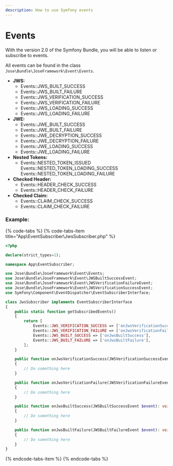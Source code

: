 ```yaml
---
description: How to use Symfony events
---
```


# Events

With the version 2.0 of the Symfony Bundle, you will be able to listen or subscribe to events.

All events can be found in the class `Jose\Bundle\JoseFramework\Event\Events`.

* **JWS:**
  * Events::JWS\_BUILT\_SUCCESS
  * Events::JWS\_BUILT\_FAILURE
  * Events::JWS\_VERIFICATION\_SUCCESS
  * Events::JWS\_VERIFICATION\_FAILURE
  * Events::JWS\_LOADING\_SUCCESS
  * Events::JWS\_LOADING\_FAILURE
* **JWE:**
  * Events::JWE\_BUILT\_SUCCESS
  * Events::JWE\_BUILT\_FAILURE
  * Events::JWE\_DECRYPTION\_SUCCESS
  * Events::JWE\_DECRYPTION\_FAILURE
  * Events::JWE\_LOADING\_SUCCESS
  * Events::JWE\_LOADING\_FAILURE
* **Nested Tokens:**
  * Events::NESTED\_TOKEN\_ISSUED Events::NESTED\_TOKEN\_LOADING\_SUCCESS Events::NESTED\_TOKEN\_LOADING\_FAILURE
* **Checked Header:**
  * Events::HEADER\_CHECK\_SUCCESS
  * Events::HEADER\_CHECK\_FAILURE
* **Checked Claim:**
  * Events::CLAIM\_CHECK\_SUCCESS
  * Events::CLAIM\_CHECK\_FAILURE

### Example:

{% code-tabs %}
{% code-tabs-item title="App\\EventSubscriber\\JwsSubscriber.php" %}
```php
<?php

declare(strict_types=1);

namespace App\EventSubscriber;

use Jose\Bundle\JoseFramework\Event\Events;
use Jose\Bundle\JoseFramework\Event\JWSBuiltSuccessEvent;
use Jose\Bundle\JoseFramework\Event\JWSVerificationFailureEvent;
use Jose\Bundle\JoseFramework\Event\JWSVerificationSuccessEvent;
use Symfony\Component\EventDispatcher\EventSubscriberInterface;

class JwsSubscriber implements EventSubscriberInterface
{
    public static function getSubscribedEvents()
    {
        return [
            Events::JWS_VERIFICATION_SUCCESS => ['onJwsVerificationSuccess'],
            Events::JWS_VERIFICATION_FAILURE => ['onJwsVerificationFailure'],
            Events::JWS_BUILT_SUCCESS => ['onJwsBuiltSuccess'],
            Events::JWS_BUILT_FAILURE => ['onJwsBuiltFailure'],
        ];
    }

    public function onJwsVerificationSuccess(JWSVerificationSuccessEvent $event): void
    {
        // Do something here
    }

    public function onJwsVerificationFailure(JWSVerificationFailureEvent $event): void
    {
        // Do something here
    }

    public function onJwsBuiltSuccess(JWSBuiltSuccessEvent $event): void
    {
        // Do something here
    }

    public function onJwsBuiltFailure(JWSBuiltFailureEvent $event): void
    {
        // Do something here
    }
}
```
{% endcode-tabs-item %}
{% endcode-tabs %}

